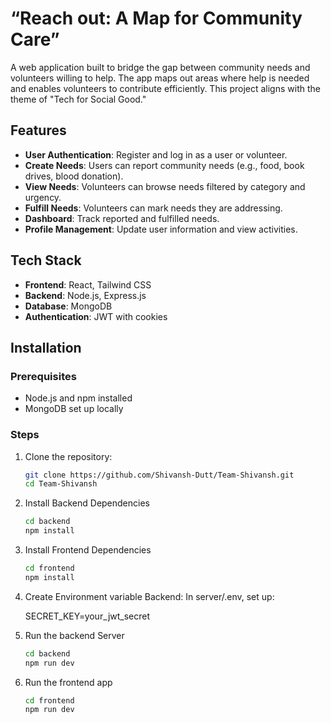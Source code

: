 # “Reach out: A Map for Community Care”

A web application built to bridge the gap between community needs and volunteers willing to help. The app maps out areas where help is needed and enables volunteers to contribute efficiently. This project aligns with the theme of "Tech for Social Good."

## Features

- **User Authentication**: Register and log in as a user or volunteer.
- **Create Needs**: Users can report community needs (e.g., food, book drives, blood donation).
- **View Needs**: Volunteers can browse needs filtered by category and urgency.
- **Fulfill Needs**: Volunteers can mark needs they are addressing.
- **Dashboard**: Track reported and fulfilled needs.
- **Profile Management**: Update user information and view activities.

## Tech Stack

- **Frontend**: React, Tailwind CSS
- **Backend**: Node.js, Express.js
- **Database**: MongoDB
- **Authentication**: JWT with cookies

## Installation

### Prerequisites

- Node.js and npm installed
- MongoDB set up locally

### Steps

1. Clone the repository:

   ```bash
   git clone https://github.com/Shivansh-Dutt/Team-Shivansh.git
   cd Team-Shivansh

   ```

2. Install Backend Dependencies
   ```bash
   cd backend
   npm install
   ```
3. Install Frontend Dependencies

   ```bash
   cd frontend
   npm install
   ```

4. Create Environment variable
   Backend: In server/.env, set up:

   SECRET_KEY=your_jwt_secret

5. Run the backend Server

   ```bash
   cd backend
   npm run dev
   ```

6. Run the frontend app

   ```bash
   cd frontend
   npm run dev
   ```
